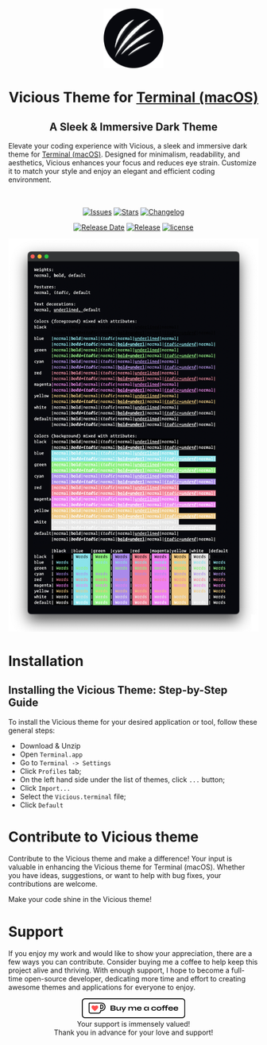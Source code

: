 <br>
<p align="center">
<img width="120" height="120" src="assets/logo.png" alt="Vicious Logo">
</p>

<h1 align="center">
Vicious Theme for <a href="https://en.wikipedia.org/wiki/Terminal_(macOS)">Terminal (macOS)</a>
</h1>

<h2 align="center">
 A Sleek & Immersive Dark Theme
</h2>
Elevate your coding experience with Vicious, a sleek and immersive dark theme for <a href="https://en.wikipedia.org/wiki/Terminal_(macOS)">Terminal (macOS)</a>. Designed for minimalism, readability, and aesthetics, Vicious enhances your focus and reduces eye strain. Customize it to match your style and enjoy an elegant and efficient coding environment.
<br><br><br>
<div  align="center">

[![Issues](https://img.shields.io/github/issues/zaheralmajed/vicious-theme-terminal?logo=gitbook&style=for-the-badge&labelColor=%2308090E&logoColor=%23fbfcfc&color=%23F18196&label=Issues)](https://github.com/zaheralmajed/vicious-theme-terminal/issues)
[![Stars](https://img.shields.io/github/stars/zaheralmajed/vicious-theme-terminal?logo=github&style=for-the-badge&labelColor=%2308090E&color=%23AB8BEB&label=Stars)](https://github.com/zaheralmajed/vicious-theme-terminal/stargazers)
[![Changelog](https://img.shields.io/badge/dynamic/json?url=https%3A%2F%2Fraw.githubusercontent.com%2Fzaheralmajed%2Fvicious-theme-terminal%2Fmain%2Fpackage.json&query=version&style=for-the-badge&logo=github&logoColor=%23FBFCFC&label=changelog&labelColor=%2308090E&color=%23F1C981)](https://github.com/zaheralmajed/vicious-theme-terminal/blob/main/CHANGELOG.md)

</div>
<div  align="center">

[![Release Date](https://img.shields.io/badge/dynamic/json?url=https%3A%2F%2Fraw.githubusercontent.com%2Fzaheralmajed%2Fvicious-theme-terminal%2Fmain%2Fpackage.json&query=releasedDate&style=for-the-badge&logo=github&logoColor=%23FBFCFC&label=release%20date&labelColor=%2308090E&color=%23F19A81)](https://github.com/zaheralmajed/vicious-theme-terminal/releases/tag/1.0.2)
[![Release](https://img.shields.io/badge/dynamic/json?url=https%3A%2F%2Fraw.githubusercontent.com%2Fzaheralmajed%2Fvicious-theme-terminal%2Fmain%2Fpackage.json&query=%24.version&style=for-the-badge&logo=github&logoColor=%23FBFCFC&label=version&labelColor=%2308090E&color=%238BE3EB)](https://github.com/zaheralmajed/vicious-theme-terminal/releases/tag/1.0.2)
[![license](https://img.shields.io/badge/dynamic/json?url=https%3A%2F%2Fraw.githubusercontent.com%2Fzaheralmajed%2Fvicious-theme-terminal%2Fmain%2Fpackage.json&query=license&style=for-the-badge&logo=github&logoColor=%23FBFCFC&label=license&labelColor=%2308090E&color=%23BCF181)](https://github.com/zaheralmajed/vicious-theme-terminal/blob/main/LICENSE)

</div>
<p align="center">
<img  src="assets/screenshot.png" alt="Vicious Screenshot">
</p>

# Installation

## Installing the Vicious Theme: Step-by-Step Guide

To install the Vicious theme for your desired application or tool, follow these general steps:

- Download & Unzip
- Open `Terminal.app`
- Go to `Terminal -> Settings`
- Click `Profiles` tab;
- On the left hand side under the list of themes, click `...` button;
- Click `Import...`
- Select the `Vicious.terminal` file;
- Click `Default`

# Contribute to Vicious theme

Contribute to the Vicious theme and make a difference! Your input is valuable in enhancing the Vicious theme for Terminal (macOS). Whether you have ideas, suggestions, or want to help with bug fixes, your contributions are welcome.

Make your code shine in the Vicious theme!

# Support

If you enjoy my work and would like to show your appreciation, there are a few ways you can contribute.
Consider buying me a coffee to help keep this project alive and thriving. With enough support, I hope to become a full-time open-source developer, dedicating more time and effort to creating awesome themes and applications for everyone to enjoy.

<p align="center">
<a href='https://ko-fi.com/B0B0RB60R' target='_blank'><img height='40' style='border:0px;height:40px;' src='assets/donate.png' border='0' alt='Buy Me a Coffee at ko-fi.com' /></a>
<br>
Your support is immensely valued!<br>
Thank you in advance for your love and support!

</p>
